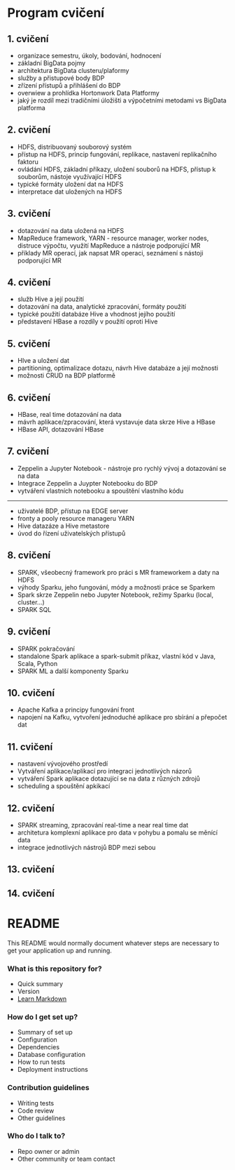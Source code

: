 # Program cvičení

## 1. cvičení

- organizace semestru, úkoly, bodování, hodnocení
- základní BigData pojmy
- architektura BigData clusteru/plaformy
- služby a přistupové body BDP
- zřízení přístupů a přihlášení do BDP
- overwiew a prohlídka Hortonwork Data Platformy
- jaký je rozdíl mezi tradičními úložišti a výpočetními metodami vs BigData platforma

## 2. cvičení

- HDFS, distribuovaný souborový systém
- přístup na HDFS, princip fungování, replikace, nastavení replikačního faktoru
- ovládání HDFS, základní příkazy, uložení souborů na HDFS, přístup k souborům, nástoje využívající HDFS
- typické formáty uložení dat na HDFS
- interpretace dat uložených na HDFS

## 3. cvičení

- dotazování na data uložená na HDFS
- MapReduce framework, YARN - resource manager, worker nodes, distruce výpočtu, využití MapReduce a nástroje podporující MR
- příklady MR operací, jak napsat MR operaci, seznámení s nástoji podporující MR 

## 4. cvičení

- služb Hive a její použití
- dotazování na data, analytické zpracování, formáty použití
- typické použití databáze Hive a vhodnost jejího použití
- představení HBase a rozdíly v použití oproti Hive

## 5. cvičení

- HIve a uložení dat
- partitioning, optimalizace dotazu, návrh Hive databáze a její možnosti
- možnosti CRUD na BDP platformě

## 6. cvičení

- HBase, real time dotazování na data
- mávrh aplikace/zpracování, která vystavuje data skrze Hive a HBase
- HBase API, dotazování HBase

## 7. cvičení

- Zeppelin a Jupyter Notebook - nástroje pro rychlý vývoj a dotazování se na data
- Integrace Zeppelin a Juypter Notebooku do BDP
- vytváření vlastních notebooku a spouštění vlastního kódu

----------------------

- uživatelé BDP, přístup na EDGE server
- fronty a pooly resource manageru YARN
- Hive datazáze a Hive metastore
- úvod do řízení uživatelských přístupů

## 8. cvičení

- SPARK, všeobecný framework pro práci s MR frameworkem a daty na HDFS
- výhody Sparku, jeho fungování, módy a možnosti práce se Sparkem
- Spark skrze Zeppelin nebo Jupyter Notebook, režimy Sparku (local, cluster...)
- SPARK SQL

## 9. cvičení

- SPARK pokračování
- standalone Spark aplikace a spark-submit příkaz, vlastní kód v Java, Scala, Python
- SPARK ML a další komponenty Sparku

## 10. cvičení

- Apache Kafka a principy fungování front
- napojení na Kafku, vytvoření jednoduché aplikace pro sbírání a přepočet dat

## 11. cvičení

- nastavení vývojového prostředí
- Vytváření aplikace/aplikací pro integraci jednotlivých názorů
- vytváření Spark aplikace dotazující se na data z různých zdrojů
- scheduling a spouštění apkikací

## 12. cvičení

- SPARK streaming, zpracování real-time a near real time dat
- architetura komplexní aplikace pro data v pohybu a pomalu se měnící data
- integrace jednotlivých nástrojů BDP mezi sebou

## 13. cvičení



## 14. cvičení




# README #

This README would normally document whatever steps are necessary to get your application up and running.

### What is this repository for? ###

* Quick summary
* Version
* [Learn Markdown](https://bitbucket.org/tutorials/markdowndemo)

### How do I get set up? ###

* Summary of set up
* Configuration
* Dependencies
* Database configuration
* How to run tests
* Deployment instructions

### Contribution guidelines ###

* Writing tests
* Code review
* Other guidelines

### Who do I talk to? ###

* Repo owner or admin
* Other community or team contact